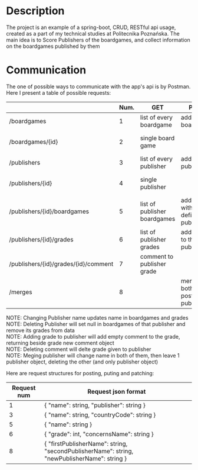 # Description
The project is an example of a spring-boot, CRUD, RESTful api usage, created as a part of my technical studies at Politecnika Poznańska.
The main idea is to Score Publishers of the boardgames, and collect information on the boardgames published by them

# Communication
The one of possible ways to communicate with the app's api is by Postman. Here I present a table of possible requests:

|                                       | Num.  | GET                           | POST                              | PUT                                   | PATCH                     | DELETE            |
| ------------------------------------- | ----- | ----------------------------- | --------------------------------- | ------------------------------------  | ------------------------- | ----------------- |
| /boardgames                           | 1     | list of every boardgame       | add boardgame                     |                                       |                           |                   |
| /boardgames/{id}                      | 2     | single board game             |                                   | update whole boardgame                | update boardgame field    | delete boardgame  |
| /publishers                           | 3     | list of every publisher       | add publisher                     |                                       |                           |                   |
| /publishers/{id}                      | 4     | single publisher              |                                   | edit whole publisher                  | update publisher field    | delete publisher  |
| /publishers/{id}/boardgames           | 5     | list of publisher boardgames  | add game with defined publisher   |                                       |                           |                   |
| /publishers/{id}/grades               | 6     | list of publisher grades      | add grade to the publisher        |                                       |                           |                   |
| /publishers/{id}/grades/{id}/comment  | 7     | comment to publisher grade    |                                   | update whole comment                  | update comment field      | delete comment    |
| /merges                               | 8     |                               | merge both posted publishers      |                                       |                           |                   |

NOTE: Changing Publisher name updates name in boardgames and grades\
NOTE: Deleting Publisher will set null in boardgames of that publisher and remove its grades from data\
NOTE: Adding grade to publisher will add empty comment to the grade, returning beside grade new comment object\
NOTE: Deleting comment will delte grade given to publisher\
NOTE: Meging publisher will change name in both of them, then leave 1 publisher object, deleting the other (and only publisher object)



Here are request structures for posting, puting and patching:

| Request num | Request json format                                                                         |
| ----------- | ------------------------------------------------------------------------------------------- |
| 1           | { "name": string, "publisher": string }                                                     |
| 3           | { "name": string, "countryCode": string }                                                   |
| 5           | { "name": string }                                                                          |
| 6           | { "grade": int, "concernsName": string }                                                    |
| 8           | { "firstPublisherName": string, "secondPublisherName": string, "newPublisherName": string } |
